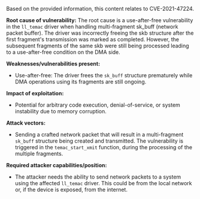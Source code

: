 Based on the provided information, this content relates to CVE-2021-47224.

**Root cause of vulnerability:**
The root cause is a use-after-free vulnerability in the `ll_temac` driver when handling multi-fragment sk_buff (network packet buffer). The driver was incorrectly freeing the skb structure after the first fragment's transmission was marked as completed. However, the subsequent fragments of the same skb were still being processed leading to a use-after-free condition on the DMA side.

**Weaknesses/vulnerabilities present:**
- Use-after-free: The driver frees the `sk_buff` structure prematurely while DMA operations using its fragments are still ongoing.

**Impact of exploitation:**
- Potential for arbitrary code execution, denial-of-service, or system instability due to memory corruption.

**Attack vectors:**
- Sending a crafted network packet that will result in a multi-fragment `sk_buff` structure being created and transmitted. The vulnerability is triggered in the `temac_start_xmit` function, during the processing of the multiple fragments.

**Required attacker capabilities/position:**
- The attacker needs the ability to send network packets to a system using the affected `ll_temac` driver. This could be from the local network or, if the device is exposed, from the internet.
